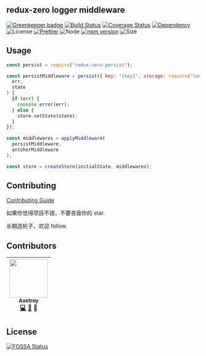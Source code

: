 ## redux-zero logger middleware

[![Greenkeeper badge](https://badges.greenkeeper.io/axetroy/redux-zero-persist.svg)](https://greenkeeper.io/)
[![Build Status](https://travis-ci.org/axetroy/redux-zero-persist.svg?branch=master)](https://travis-ci.org/axetroy/redux-zero-persist)
[![Coverage Status](https://coveralls.io/repos/github/axetroy/redux-zero-persist/badge.svg?branch=master)](https://coveralls.io/github/axetroy/redux-zero-persist?branch=master)
[![Dependency](https://david-dm.org/axetroy/redux-zero-persist.svg)](https://david-dm.org/axetroy/redux-zero-persist)
![License](https://img.shields.io/badge/license-Apache-green.svg)
[![Prettier](https://img.shields.io/badge/Code%20Style-Prettier-green.svg)](https://github.com/prettier/prettier)
![Node](https://img.shields.io/badge/node-%3E=6.0-blue.svg?style=flat-square)
[![npm version](https://badge.fury.io/js/redux-zero-persist.svg)](https://badge.fury.io/js/redux-zero-persist)
![Size](https://github-size-badge.herokuapp.com/axetroy/redux-zero-persist.svg)

## Usage

```javascript
const persist = require("redux-zero-persist");

const persistMiddleware = persist({ key: "[key]", storage: require("localforage") }, function(
  err,
  state
) {
  if (err) {
    console.error(err);
  } else {
    store.setState(state);
  }
});

const middlewares = applyMiddleware(
  persistMiddleware,
  antoherMiddleware
);

const store = createStore(initialState, middlewares);
```

## Contributing

[Contributing Guide](https://github.com/axetroy/redux-zero-persist/blob/master/CONTRIBUTING.md)

如果你觉得项目不错，不要吝啬你的 star.

长期造轮子，欢迎 follow.

## Contributors

<!-- ALL-CONTRIBUTORS-LIST:START - Do not remove or modify this section -->

| [<img src="https://avatars1.githubusercontent.com/u/9758711?v=3" width="100px;"/><br /><sub>Axetroy</sub>](http://axetroy.github.io)<br />[💻](https://github.com/axetroy/redux-zero-persist/commits?author=axetroy) [🐛](https://github.com/axetroy/redux-zero-persist/issues?q=author%3Aaxetroy) 🎨 |
| :---------------------------------------------------------------------------------------------------------------------------------------------------------------------------------------------------------------------------------------------------------------------------------------------------: |


<!-- ALL-CONTRIBUTORS-LIST:END -->

## License

[![FOSSA Status](https://app.fossa.io/api/projects/git%2Bgithub.com%2Faxetroy%2Fredux-zero-persist.svg?type=large)](https://app.fossa.io/projects/git%2Bgithub.com%2Faxetroy%2Fredux-zero-persist?ref=badge_large)
